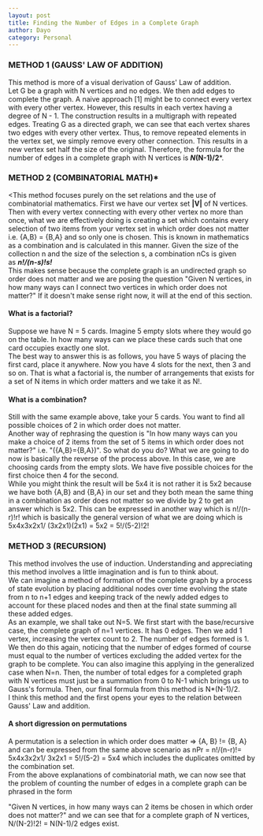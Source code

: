 ```yaml
---
layout: post
title: Finding the Number of Edges in a Complete Graph 
author: Dayo
category: Personal
---
```


### **METHOD 1 (GAUSS' LAW OF ADDITION)**

This method is more of a visual derivation of Gauss' Law of addition.\
Let G be a graph with N vertices and no edges. We then add edges to complete the graph. A naive approach [1] might be to connect every vertex with every other vertex. However, this results in each vertex having a degree of N - 1. The construction results in a multigraph with repeated edges. Treating G as a directed graph, we can see that each vertex shares two edges with every other vertex. Thus, to remove repeated elements in the vertex set, we simply remove every other connection. This results in a new vertex set half the size of the original. Therefore, the formula for the number of edges in a complete graph with N vertices is ***N*(N-1)/2***.

### **METHOD 2 (COMBINATORIAL MATH)***

<This method focuses purely on the set relations and the use of combinatorial mathematics. First we have our vertex set **|V|** of N vertices. Then with every vertex connecting with every other vertex no more than once, what we are effectively doing is creating a set which contains every selection of two items from your vertex set in which order does not matter i.e. {A,B} = {B,A} and so only one is chosen. This is known in mathematics as a combination and is calculated in this manner. Given the size of the collection n and the size of the selection s, a combination nCs is given as ***n!/(n-s)!s!***\
This makes sense because the complete graph is an undirected graph so order does not matter and we are posing the question "Given N vertices, in how many ways can I connect two vertices in which order does not matter?" If it doesn't make sense right now, it will at the end of this section.

#### **What is a factorial?**

Suppose we have N = 5 cards. Imagine 5 empty slots where they would go on the table. In how many ways can we place these cards such that one card occupies exactly one slot.\
The best way to answer this is as follows, you have 5 ways of placing the first card, place it anywhere. Now you have 4 slots for the next, then 3 and so on. That is what a factorial is, the number of arrangements that exists for a set of N items in which order matters and we take it as N!.

#### **What is a combination?**

Still with the same example above, take your 5 cards. You want to find all possible choices of 2 in which order does not matter.\
Another way of rephrasing the question is "In how many ways can you make a choice of 2 items from the set of 5 items in which order does not matter?" i.e. "({A,B}={B,A})". So what do you do? What we are going to do now is basically the reverse of the process above. In this case, we are choosing cards from the empty slots. We have five possible choices for the first choice then 4 for the second.\
While you might think the result will be 5x4 it is not rather it is 5x2 because we have both {A,B} and {B,A} in our set and they both mean the same thing in a combination as order does not matter so we divide by 2 to get an answer which is 5x2. This can be expressed in another way which is n!/(n-r)!r! which is basically the general version of what we are doing which is 5x4x3x2x1/ (3x2x1)(2x1) = 5x2 = 5!/(5-2)!2!

### **METHOD 3 (RECURSION)**

This method involves the use of induction. Understanding and appreciating this method involves a little imagination and is fun to think about.\
We can imagine a method of formation of the complete graph by a process of state evolution by placing additional nodes over time evolving the state from n to n+1 edges and keeping track of the newly added edges to account for these placed nodes and then at the final state summing all these added edges.\
As an example, we shall take out N=5. We first start with the base/recursive case, the complete graph of n=1 vertices. It has 0 edges. Then we add 1 vertex, increasing the vertex count to 2. The number of edges formed is 1. We then do this again, noticing that the number of edges formed of course must equal to the number of vertices excluding the added vertex for the graph to be complete. You can also imagine this applying in the generalized case when N=n. Then, the number of total edges for a completed graph with N vertices must just be a summation from 0 to N-1 which brings us to Gauss's formula. Then, our final formula from this method is N*(N-1)/2.\
I think this method and the first opens your eyes to the relation between Gauss' Law and addition.

#### **A short digression on permutations**

A permutation is a selection in which order does matter => {A, B} != {B, A} and can be expressed from the same above scenario as nPr = n!/(n-r)!= 5x4x3x2x1/ 3x2x1 = 5!/(5-2) = 5x4 which includes the duplicates omitted by the combination set.\
From the above explanations of combinatorial math, we can now see that the problem of counting the number of edges in a complete graph can be phrased in the form

"Given N vertices, in how many ways can 2 items be chosen in which order does not matter?" and we can see that for a complete graph of N vertices, N/(N-2)!2! = N(N-1)/2 edges exist.